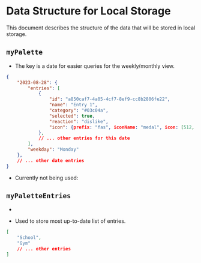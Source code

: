 # Data Structure for Local Storage

This document describes the structure of the data that will be stored in local storage.

## `myPalette`

- The key is a date for easier queries for the weekly/monthly view.

```json
{
	"2023-08-28": {
		"entries": [
			{
				"id": "a850caf7-4a05-4cf7-8ef9-cc8b2806fe22",
				"name": "Entry 1",
				"category": "#03c04a",
				"selected": true,
				"reaction": "dislike",
				"icon": {prefix: "fas", iconName: "medal", icon: [512, 512, [127941], "f5a2",…]}
			},
			// ... other entries for this date
		],
		"weekday": "Monday"
	},
	// ... other date entries
}
```

- Currently not being used:

## `myPaletteEntries`

-

- Used to store most up-to-date list of entries.

```json
[
	"School",
	"Gym"
	// ... other entries
]
```
